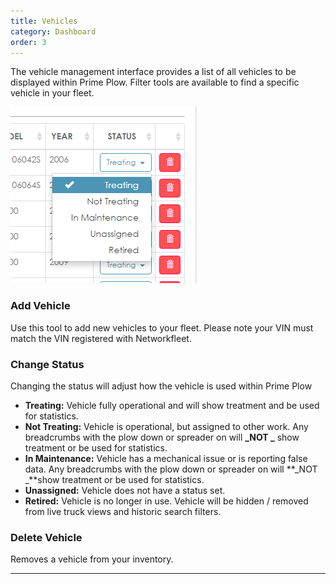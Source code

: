 ```yaml
---
title: Vehicles
category: Dashboard
order: 3
---
```



The vehicle management interface provides a list of all vehicles to be displayed within Prime Plow. Filter tools are available to find a specific vehicle in your fleet.

![Vehicles](/img/vehicles.png)

### Add Vehicle

Use this tool to add new vehicles to your fleet. Please note your VIN must match the VIN registered with Networkfleet.

### Change Status

Changing the status will adjust how the vehicle is used within Prime Plow

* **Treating:** Vehicle fully operational and will show treatment and be used for statistics.
* **Not Treating:** Vehicle is operational, but assigned to other work. Any breadcrumbs with the plow down or spreader on will **\_NOT \_** show treatment or be used for statistics.
* **In Maintenance:** Vehicle has a mechanical issue or is reporting false data. Any breadcrumbs with the plow down or spreader on will **\_NOT \_**show treatment or be used for statistics.
* **Unassigned:** Vehicle does not have a status set.
* **Retired:** Vehicle is no longer in use. Vehicle will be hidden / removed from live truck views and historic search filters.

### Delete Vehicle

Removes a vehicle from your inventory.

---